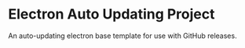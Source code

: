 # Electron Auto Updating Project
An auto-updating electron base template for use with GitHub releases.
